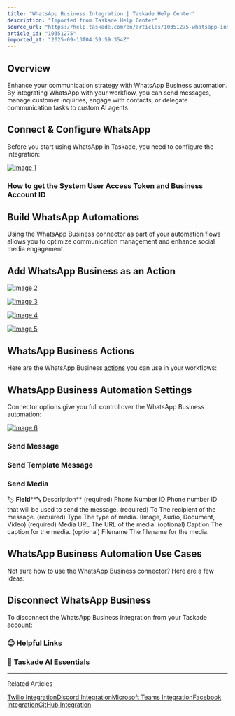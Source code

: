 ```yaml
---
title: "WhatsApp Business Integration | Taskade Help Center"
description: "Imported from Taskade Help Center"
source_url: "https://help.taskade.com/en/articles/10351275-whatsapp-integration"
article_id: "10351275"
imported_at: "2025-09-13T04:59:59.354Z"
---
```


**Overview**
------------

Enhance your communication strategy with WhatsApp Business automation. By integrating WhatsApp with your workflow, you can send messages, manage customer inquiries, engage with contacts, or delegate communication tasks to custom AI agents.

**Connect & Configure WhatsApp**
--------------------------------

Before you start using WhatsApp in Taskade, you need to configure the integration:

[![Image 1](../../.gitbook/assets/imported/whatsapp-integration-1.png)](https://downloads.intercomcdn.com/i/o/plyqw4hf/1337360588/79cbad6d70c0e502fff8cc64bed6/CleanShot+2025-01-16+at+11_25_01%402x.png?expires=1757741400&signature=47379d59c2ee4d4f9b1f03b6a06f7b05c77703aea15f27d4c539694a8d41c3e3&req=dSMkEcp4nYRXUfMW1HO4zRMJTTK5nmAqqkKbu1t3dEL4uwrNfBcumd7ARbsj%0AkG2xbtJaYLKhcr5idnE%3D%0A)
### How to get the System User Access Token and Business Account ID

**Build WhatsApp Automations**
------------------------------

Using the WhatsApp Business connector as part of your automation flows allows you to optimize communication management and enhance social media engagement.

**Add WhatsApp Business as an Action**
--------------------------------------

[![Image 2](../../.gitbook/assets/imported/whatsapp-integration-2.jpg)](https://downloads.intercomcdn.com/i/o/plyqw4hf/1321779875/3003214af016ddb39baadbfe161d/build-hubspot-automation-1.jpg?expires=1757741400&signature=392548e2142465fff280aeacbbb701efa17f850b9ec860acfd4ee06e6e85884e&req=dSMlF855lIlYXPMW1HO4zXsGSnzCxCWSe0FqZOZQkD99SudSblOXNwlicyXW%0AosEQIc9KhJJnLD7qfXk%3D%0A)

[![Image 3](../../.gitbook/assets/imported/whatsapp-integration-3.jpg)](https://downloads.intercomcdn.com/i/o/plyqw4hf/1321779876/fef85135a1b8e010ab114db7519e/build-hubspot-automation-2.jpg?expires=1757741400&signature=26884d72542fa7ac81bf7a82a012d0c3c8b5ba7d08fc274ed2e3e2ecacb3e026&req=dSMlF855lIlYX%2FMW1HO4zQNlZgxIqecv%2Btej9djFmAkc2TNCbljx63fDTRyp%0ADaEqwnhHJ8uyhDX8CXY%3D%0A)

[![Image 4](../../.gitbook/assets/imported/whatsapp-integration-4.jpg)](https://downloads.intercomcdn.com/i/o/plyqw4hf/1321787833/a2019d8b186106655833ae565b36/whatsapp-integration-1.jpg?expires=1757741400&signature=46f6691571c9fecc162b88d574a8bb515b031441089ff12e971c9afe5541e184&req=dSMlF852molcWvMW1HO4zcUZHELJwsSwgzZAIob1Or2ZTmbPPocyPAv2g7ti%0AcVRLsRkvMXgncueq%2FLQ%3D%0A)

[![Image 5](../../.gitbook/assets/imported/whatsapp-integration-5.jpg)](https://downloads.intercomcdn.com/i/o/plyqw4hf/1321788274/28565ca36c06c4a0ef4855779e9a/whatsapp-integration-3.jpg?expires=1757741400&signature=09554c5eab7fae4fcdd8856a5f89de830e612c8a869d964e0ea0a7787c843d54&req=dSMlF852lYNYXfMW1HO4zS4KQ8JDspMNPjoz70yY3K9i%2BGefVc0pdiSlwmw%2F%0AzcMZ%2BZZzizt9GumXVCU%3D%0A)

**WhatsApp Business Actions**
-----------------------------

Here are the WhatsApp Business [actions](https://intercom.help/taskade/en/articles/8958467) you can use in your workflows:

**WhatsApp Business Automation Settings**
-----------------------------------------

Connector options give you full control over the WhatsApp Business automation:

[![Image 6](../../.gitbook/assets/imported/whatsapp-integration-6.jpg)](https://downloads.intercomcdn.com/i/o/plyqw4hf/1321790445/22ce9b4bc97f69975692ff0b2f02/whatsapp-integration-3.jpg?expires=1757741400&signature=d01e0ba60450e2a4bead17e2217b766443f19ab14fbc1ca08a21d1d2c7042c98&req=dSMlF853nYVbXPMW1HO4zcsjX2NYG72zt7kYM4ALuBYtZLzwzp5RE3AakY17%0AZjS%2FquWyl2ukyGc4d%2FY%3D%0A)
### Send Message
### Send Template Message
### Send Media

🏷️ **Field****🔤 Description**
(required) Phone Number ID Phone number ID that will be used to send the message.
(required) To The recipient of the message.
(required) Type The type of media. (Image, Audio, Document, Video)
(required) Media URL The URL of the media.
(optional) Caption The caption for the media.
(optional) Filename The filename for the media.

**WhatsApp Business Automation Use Cases**
------------------------------------------

Not sure how to use the WhatsApp Business connector? Here are a few ideas:

**Disconnect WhatsApp Business**
--------------------------------

To disconnect the WhatsApp Business integration from your Taskade account:
### **😊 Helpful Links**
### 🤖 **Taskade AI Essentials**

* * *

Related Articles

[Twilio Integration](https://help.taskade.com/en/articles/8958480-twilio-integration)[Discord Integration](https://help.taskade.com/en/articles/10300035-discord-integration)[Microsoft Teams Integration](https://help.taskade.com/en/articles/10300070-microsoft-teams-integration)[Facebook Integration](https://help.taskade.com/en/articles/10350096-facebook-integration)[GitHub Integration](https://help.taskade.com/en/articles/10393224-github-integration)